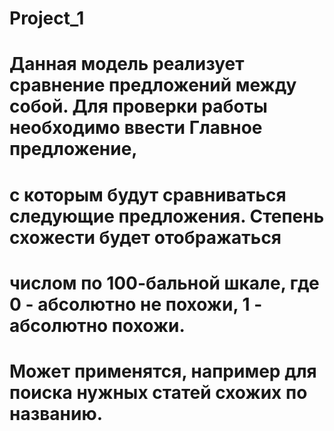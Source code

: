 # Project_1 
# Данная модель реализует сравнение предложений между собой. Для проверки работы необходимо ввести Главное предложение,
# с которым будут сравниваться следующие предложения. Степень схожести будет отображаться
# числом по 100-бальной шкале, где 0 - абсолютно не похожи, 1 - абсолютно похожи.
# Может применятся, например для поиска нужных статей схожих по названию.  
